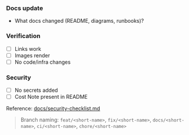 ### Docs update
- What docs changed (README, diagrams, runbooks)?

### Verification
- [ ] Links work
- [ ] Images render
- [ ] No code/infra changes

### Security
- [ ] No secrets added
- [ ] Cost Note present in README

Reference: [docs/security-checklist.md](docs/security-checklist.md)


> Branch naming: `feat/<short-name>`, `fix/<short-name>`, `docs/<short-name>`, `ci/<short-name>`, `chore/<short-name>`
